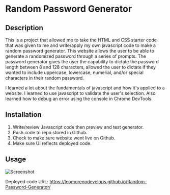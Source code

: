 # Random Password Generator

## Description
This is a project that allowed me to take the HTML and CSS starter code that was given to me and write/apply my own javascript code to make a random password generator. This website allows the user to be able to generate a randomized password through a series of prompts. The password generator gives the user the capability to dictate the password length between 8 and 128 characters, allowed the user to dictate if they wanted to include uppercase, lowercase, numerial, and/or special characters in their random password.

I learned a lot about the fundamentals of javascript and how it's applied to a website. I learned to use javascript to validate the user's selection. Also learned how to debug an error using the console in Chrome DevTools.

## Installation
1. Write/review Javascript code then preview and test generator.
2. Push code to repo stored in Github.
3. Check to make sure website went live on Github.
4. Make sure UI reflects deployed code.

## Usage
![Screenshot ](https://user-images.githubusercontent.com/105739936/177230264-f0dcfe81-c054-44d1-94aa-a2c686b2f2f1.png)

Deployed code URL: https://leomorenodevelops.github.io/Random-Password-Generator/